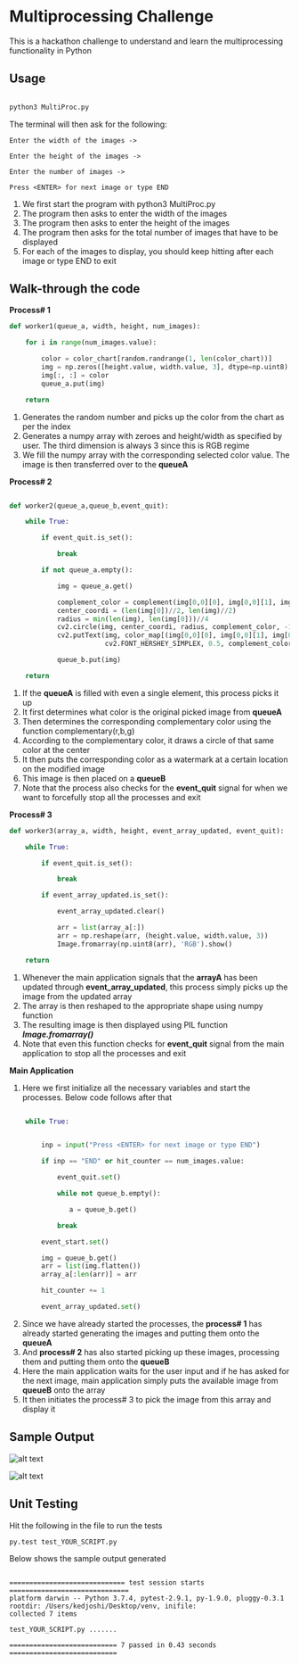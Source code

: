 
# Multiprocessing Challenge

This is a hackathon challenge to understand and learn the multiprocessing functionality in Python


## Usage

```python

python3 MultiProc.py

```
The terminal will then ask for the following:
```terminal
Enter the width of the images ->

Enter the height of the images ->

Enter the number of images ->

Press <ENTER> for next image or type END
```

1. We first start the program with python3 MultiProc.py
2. The program then asks to enter the width of the images
3. The program then asks to enter the height of the images
4. The program then asks for the total number of images that have to be displayed
5. For each of the images to display, you should keep hitting <ENTER> after each image or type END to exit

## Walk-through the code

**Process# 1**

```python
def worker1(queue_a, width, height, num_images):

    for i in range(num_images.value):

        color = color_chart[random.randrange(1, len(color_chart))]
        img = np.zeros([height.value, width.value, 3], dtype=np.uint8)
        img[:, :] = color
        queue_a.put(img)

    return
```

1. Generates the random number and picks up the color from the chart as per the index
2. Generates a numpy array with zeroes and height/width as specified by user. The third dimension is always 3 since this is  RGB regime
3. We fill the numpy array with the corresponding selected color value. The image is then transferred over to the **queueA**


**Process# 2**

```python

def worker2(queue_a,queue_b,event_quit):

    while True:

        if event_quit.is_set():

            break

        if not queue_a.empty():

            img = queue_a.get()

            complement_color = complement(img[0,0][0], img[0,0][1], img[0,0][2])
            center_coordi = (len(img[0])//2, len(img)//2)
            radius = min(len(img), len(img[0]))//4
            cv2.circle(img, center_coordi, radius, complement_color, -11)
            cv2.putText(img, color_map[(img[0,0][0], img[0,0][1], img[0,0][2])], (0, len(img[0])//8),
                        cv2.FONT_HERSHEY_SIMPLEX, 0.5, complement_color, 2)

            queue_b.put(img)

    return
```

1. If the **queueA** is filled with even a single element, this process picks it up
2. It first determines what color is the original picked image from **queueA**
3. Then determines the corresponding complementary color using the function complementary(r,b,g)
4. According to the complementary color, it draws a circle of that same color at the center
5. It then puts the corresponding color as a watermark at a certain location on the modified image
6. This image is then placed on a **queueB**
7. Note that the process also checks for the **event_quit** signal for when we want to forcefully stop all the processes and exit


**Process# 3**

```python
def worker3(array_a, width, height, event_array_updated, event_quit):

    while True:

        if event_quit.is_set():

            break

        if event_array_updated.is_set():

            event_array_updated.clear()

            arr = list(array_a[:])
            arr = np.reshape(arr, (height.value, width.value, 3))
            Image.fromarray(np.uint8(arr), 'RGB').show()

    return

```

1. Whenever the main application signals that the **arrayA** has been updated through **event_array_updated**, this process simply picks up the image from the updated array
2. The array is then reshaped to the appropriate shape using numpy function
3. The resulting image is then displayed using PIL function ***Image.fromarray()***
4. Note that even this function checks for **event_quit** signal from the main application to stop all the processes and exit


**Main Application**



1. Here we first initialize all the necessary variables and start the processes. Below code follows after that

```python

    while True:


        inp = input("Press <ENTER> for next image or type END")

        if inp == "END" or hit_counter == num_images.value:

            event_quit.set()

            while not queue_b.empty():

               a = queue_b.get()

            break

        event_start.set()

        img = queue_b.get()
        arr = list(img.flatten())
        array_a[:len(arr)] = arr

        hit_counter += 1

        event_array_updated.set()
```

2. Since we have already started the processes, the **process# 1** has already started generating the images and putting them onto the **queueA**
3. And **process# 2** has also started picking up these images, processing them and putting them onto the **queueB**
4. Here the main application waits for the user input and if he has asked for the next image, main application simply puts the available image from **queueB** onto the array
5. It then initiates the process# 3 to pick the image from this array and display it

## Sample Output

![alt text](https://github.com/kedar2017/venv1/blob/master/Sample_1.png)

![alt text](https://github.com/kedar2017/venv1/blob/master/Sample_2.png)


## Unit Testing

Hit the following in the file to run the tests

```python
py.test test_YOUR_SCRIPT.py

```

Below shows the sample output generated

```

============================= test session starts ==============================
platform darwin -- Python 3.7.4, pytest-2.9.1, py-1.9.0, pluggy-0.3.1
rootdir: /Users/kedjoshi/Desktop/venv, inifile:
collected 7 items

test_YOUR_SCRIPT.py .......

=========================== 7 passed in 0.43 seconds ===========================



